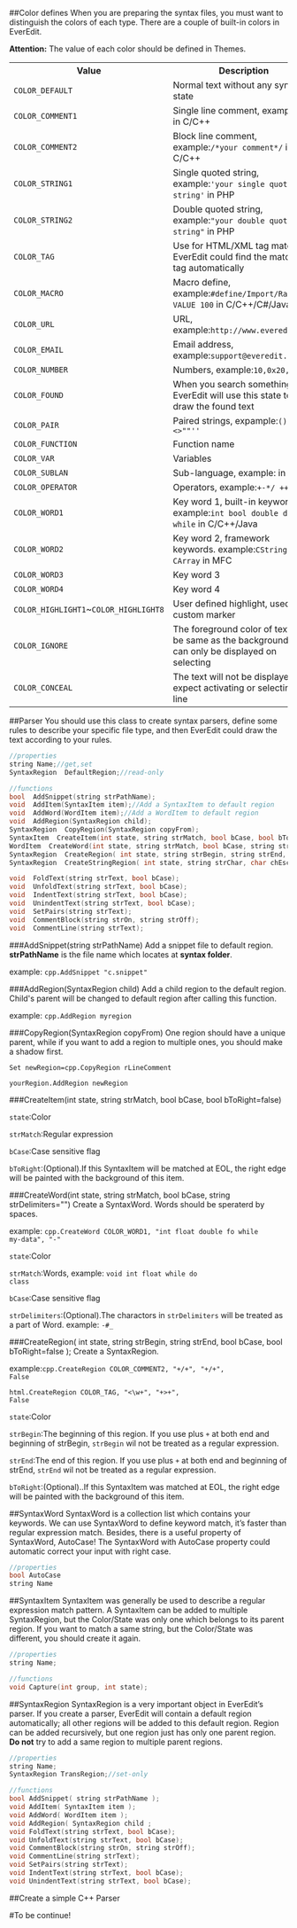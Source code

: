 ##Color defines
When you are preparing the syntax files, you must want to distinguish the colors of each type. There are a couple of built-in colors in EverEdit.

**Attention:** The value of each color should be defined in Themes.

<table>
  <tr>
		<th>Value</th>
		<th>Description</th>
	</tr>
	<tr>
		<td><code>COLOR_DEFAULT</code></td>
		<td>Normal text without any syntax state</td>
	</tr>
	<tr>
		<td><code>COLOR_COMMENT1</code></td>
		<td>Single line comment, example:<code>//</code> in C/C++</td>
	</tr>
	<tr>
		<td><code>COLOR_COMMENT2</code></td>
		<td>Block line comment, example:<code>/*your comment*/</code> in C/C++</td>
	</tr>
	<tr>
		<td><code>COLOR_STRING1</code></td>
		<td>Single quoted string, example:<code>'your single quoted string'</code> in PHP</td>
	</tr>
	<tr>
		<td><code>COLOR_STRING2</code></td>
		<td>Double quoted string, example:<code>"your double quoted string"</code> in PHP</td>
	</tr>
	<tr>
		<td><code>COLOR_TAG</code></td>
		<td>Use for HTML/XML tag match, EverEdit could find the matched tag automatically</td>
	</tr>
	<tr>
		<td><code>COLOR_MACRO</code></td>
		<td>Macro define, example:<code>#define/Import/Range VALUE 100</code> in C/C++/C#/Java</br></td>
	</tr>
	<tr>
		<td><code>COLOR_URL</code></td>
		<td>URL, example:<code>http://www.everedit.net</code></td>
	</tr>
	<tr>
		<td><code>COLOR_EMAIL</code></td>
		<td>Email address, example:<code>support@everedit.net</code></td>
	</tr>
	<tr>
		<td><code>COLOR_NUMBER</code></td>
		<td>Numbers, example:<code>10,0x20,1.35</code></td>
	</tr>
	<tr>
		<td><code>COLOR_FOUND</code></td>
		<td>When you search something, EverEdit will use this state to draw the found text</td>
	</tr>
	<tr>
		<td><code>COLOR_PAIR</code></td>
		<td>Paired strings, expample:<code>()[]{}<>""''</code></td>
	</tr>
	<tr>
		<td><code>COLOR_FUNCTION</code></td>
		<td>Function name</td>
	</tr>
	<tr>
		<td><code>COLOR_VAR</code></td>
		<td>Variables</td>
	</tr>
	<tr>
		<td><code>COLOR_SUBLAN</code></td>
		<td>Sub-language, example:<code><script></script></code> in HTML</td>
	</tr>
	<tr>
		<td><code>COLOR_OPERATOR</code></td>
		<td>Operators, example:<code>+-*/ ++ --</code></td>
	</tr>
	<tr>
		<td><code>COLOR_WORD1</code></td>
		<td>Key word 1, built-in keywords. example:<code>int bool double do while</code> in C/C++/Java</td>
	</tr>
	<tr>
		<td><code>COLOR_WORD2</code></td>
		<td>Key word 2, framework keywords. example:<code>CString CMap CArray</code> in MFC</td>
	</tr>
	<tr>
		<td><code>COLOR_WORD3</code></td>
		<td>Key word 3</td>
	</tr>
	<tr>
		<td><code>COLOR_WORD4</code></td>
		<td>Key word 4</td>
	</tr>
	<tr>
		<td>
		<code>COLOR_HIGHLIGHT1</code>~<code>COLOR_HIGHLIGHT8</code>
		</td>
		<td>User defined highlight, used for custom marker</td>
	</tr>
	<tr>
		<td><code>COLOR_IGNORE</code></td>
		<td>The foreground color of text will be same as the background. It can only be displayed on selecting</td>
	</tr>
	<tr>
		<td><code>COLOR_CONCEAL</code></td>
		<td>The text will not be displayed expect activating or selecting this line</td>
	</tr>
</table>

##Parser
You should use this class to create syntax parsers, define some rules to describe your specific file type, and then EverEdit could draw the text according to your rules.

```c++
//properties
string Name;//get,set
SyntaxRegion  DefaultRegion;//read-only

//functions
bool  AddSnippet(string strPathName);
void  AddItem(SyntaxItem item);//Add a SyntaxItem to default region
void  AddWord(WordItem item);//Add a WordItem to default region
void  AddRegion(SyntaxRegion child);
SyntaxRegion  CopyRegion(SyntaxRegion copyFrom);
SyntaxItem  CreateItem(int state, string strMatch, bool bCase, bool bToRight=false);
WordItem  CreateWord(int state, string strMatch, bool bCase, string strDelimiters="");
SyntaxRegion  CreateRegion( int state, string strBegin, string strEnd, bool bCase, bool bToRight=false );
SyntaxRegion  CreateStringRegion( int state, string strChar, char chEscape, bool mline );

void  FoldText(string strText, bool bCase);
void  UnfoldText(string strText, bool bCase);
void  IndentText(string strText, bool bCase);
void  UnindentText(string strText, bool bCase);
void  SetPairs(string strText);
void  CommentBlock(string strOn, string strOff);
void  CommentLine(string strText);
```

###AddSnippet(string strPathName)
Add a snippet file to default region. **strPathName** is the file name which locates at **syntax folder**.

example: <code>cpp.AddSnippet "c.snippet"</code>

###AddRegion(SyntaxRegion child)
Add a child region to the default region. Child's parent will be changed to default region after calling this function.

example: <code>cpp.AddRegion myregion</code>

###CopyRegion(SyntaxRegion copyFrom)
One region should have a unique parent, while if you want to add a region to multiple ones, you should make a shadow  first.

<code>Set newRegion=cpp.CopyRegion rLineComment</code>

<code>yourRegion.AddRegion newRegion</code>

###CreateItem(int state, string strMatch, bool bCase, bool bToRight=false)

<code>state</code>:Color

<code>strMatch</code>:Regular expression

<code>bCase</code>:Case sensitive flag

<code>bToRight</code>:(Optional).If this SyntaxItem will be matched at EOL, the right edge will be painted with the background of this item.

###CreateWord(int state, string strMatch, bool bCase, string strDelimiters="")
Create a SyntaxWord. Words should be speraterd by spaces.

example: <code>cpp.CreateWord COLOR_WORD1, "int float double fo while my-data", "-"</code>

<code>state</code>:Color

<code>strMatch</code>:Words, example: <code>void int float while do class</code>

<code>bCase</code>:Case sensitive flag

<code>strDelimiters</code>:(Optional).The charactors in <code>strDelimiters</code> will be treated as a part of Word. example: <code>-#_</code>


###CreateRegion( int state, string strBegin, string strEnd, bool bCase, bool bToRight=false );
Create a SyntaxRegion.

example:<code>cpp.CreateRegion COLOR_COMMENT2, "+/*+", "+*/+", False</code>

<code>html.CreateRegion COLOR_TAG, "<\w+", "+>+", False</code>

<code>state</code>:Color

<code>strBegin</code>:The beginning of this region. If you use plus <code>+</code> at both end and beginning of strBegin, <code>strBegin</code> wil not be treated as a regular expression.

<code>strEnd</code>:The end of this region. If you use plus <code>+</code> at both end and beginning of strEnd, <code>strEnd</code> wil not be treated as a regular expression.

<code>bToRight</code>:(Optional)..If this SyntaxItem was matched at EOL, the right edge will be painted with the background of this item.

##SyntaxWord
SyntaxWord is a collection list which contains your keywords. We can use SyntaxWord to define keyword match, it’s faster than regular expression match. Besides, there is a useful property of SyntaxWord, AutoCase! The SyntaxWord with AutoCase property could automatic correct your input with right case.

```c++
//properties
bool AutoCase
string Name
```

##SyntaxItem
SyntaxItem was generally be used to describe a regular expression match pattern. A SyntaxItem can be added to multiple SyntaxRegion, but the Color/State was only one which belongs to its parent region. If you want to match a same string, but the Color/State was different, you should create it again.

```c++
//properties
string Name;

//functions
void Capture(int group, int state);
```

##SyntaxRegion
SyntaxRegion is a very important object in EverEdit’s parser. If you create a parser, EverEdit will contain a default region automatically; all other regions will be added to this default region. Region can be added recursively, but one region just has only one parent region. **Do not** try to add a same region to multiple parent regions.

```c++
//properties
string Name;
SyntaxRegion TransRegion;//set-only

//functions
bool AddSnippet( string strPathName );
void AddItem( SyntaxItem item );
void AddWord( WordItem item );
void AddRegion( SyntaxRegion child ;
void FoldText(string strText, bool bCase);
void UnfoldText(string strText, bool bCase);
void CommentBlock(string strOn, string strOff);
void CommentLine(string strText);
void SetPairs(string strText);
void IndentText(string strText, bool bCase);
void UnindentText(string strText, bool bCase);
```

##Create a simple C++ Parser


#To be continue!
